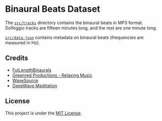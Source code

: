 # Binaural Beats Dataset

The [`src/tracks`](src/tracks) directory contains the binaural beats in MP3 format. Solfeggio tracks are fifteen minutes long, and the rest are one minute long.

[`src/data.json`](src/data.json) contains metadata on binaural beats (frequencies are measured in Hz).

## Credits

- [FulLengthBinaurals](https://www.youtube.com/user/FulLengthBinaurals/featured)
- [Greenred Productions - Relaxing Music](https://www.youtube.com/channel/UC1bjWVLp2aaJmPcNbi9OOsw)
- [WaveSource](https://www.youtube.com/channel/UCpYoHJQBehUorTJhbOVqYcQ)
- [DeepWave Meditation](https://www.youtube.com/channel/UCC7jJKR5hleaXDrADBkpG9A)

## License

This project is under the [MIT License](LICENSE).